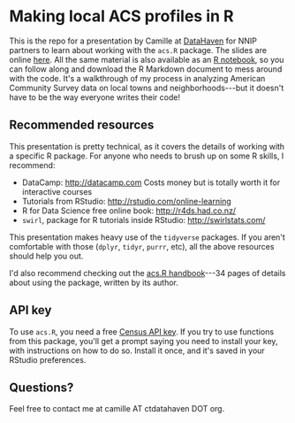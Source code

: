 # Making local ACS profiles in R

This is the repo for a presentation by Camille at [DataHaven](http://www.ctdatahaven.org/) for NNIP partners to learn about working with the `acs.R` package. The slides are online [here](https://ct-data-haven.github.io/acs_presentation). All the same material is also available as an [R notebook](https://ct-data-haven.github.io/acs_presentation/notebook.nb.html), so you can follow along and download the R Markdown document to mess around with the code. It's a walkthrough of my process in analyzing American Community Survey data on local towns and neighborhoods---but it doesn't have to be the way everyone writes their code!

## Recommended resources

This presentation is pretty technical, as it covers the details of working with a specific R package. For anyone who needs to brush up on some R skills, I recommend:

* DataCamp: http://datacamp.com Costs money but is totally worth it for interactive courses
* Tutorials from RStudio: http://rstudio.com/online-learning
* R for Data Science free online book: http://r4ds.had.co.nz/
* `swirl`, package for R tutorials inside RStudio: http://swirlstats.com/

This presentation makes heavy use of the `tidyverse` packages. If you aren't comfortable with those (`dplyr`, `tidyr`, `purrr`, etc), all the above resources should help you out.

I'd also recommend checking out the [acs.R handbook](http://dusp.mit.edu/sites/dusp.mit.edu/files/attachments/publications/working_with_acs_R_v_2.0.pdf)---34 pages of details about using the package, written by its author.

## API key

To use `acs.R`, you need a free [Census API key](https://www.census.gov/developers/). If you try to use functions from this package, you'll get a prompt saying you need to install your key, with instructions on how to do so. Install it once, and it's saved in your RStudio preferences.

## Questions?

Feel free to contact me at camille AT ctdatahaven DOT org.
